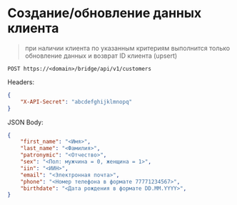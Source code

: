 # Создание/обновление данных клиента

> при наличии клиента по указанным критериям выполнится только обновление данных и возврат ID клиента (upsert)

```
POST https://<domain>/bridge/api/v1/customers
```

Headers:
```json
{
    "X-API-Secret": "abcdefghijklmnopq"
}
```

JSON Body:
```json
{
    "first_name": "<Имя>",
    "last_name": "<Фамилия>",
    "patronymic": "<Отчество>",
    "sex": "<Пол: мужчина = 0, женщина = 1>",
    "iin": "<ИИН>",
    "email": "<Электронная почта>",
    "phone": "<Номер телефона в формате 77771234567>",
    "birthdate": "<Дата рождения в формате DD.MM.YYYY>",
}
```
